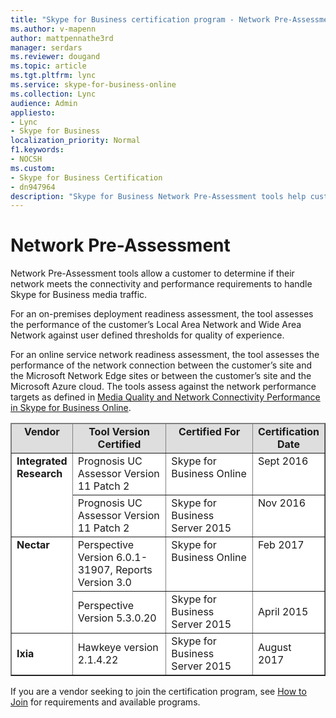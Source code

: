 ```yaml
---
title: "Skype for Business certification program - Network Pre-Assessment"
ms.author: v-mapenn
author: mattpennathe3rd
manager: serdars
ms.reviewer: dougand
ms.topic: article
ms.tgt.pltfrm: lync
ms.service: skype-for-business-online
ms.collection: Lync
audience: Admin
appliesto:
- Lync
- Skype for Business 
localization_priority: Normal
f1.keywords:
- NOCSH
ms.custom:
- Skype for Business Certification
- dn947964
description: "Skype for Business Network Pre-Assessment tools help customers determine if their network meets  connectivity and performance requirements to handle Skype for Business media traffic."
---
```


# Network Pre-Assessment
Network Pre-Assessment tools allow a customer to determine if their network meets the connectivity and performance requirements to handle Skype for Business media traffic.

For an on-premises deployment readiness assessment, the tool assesses the performance of the customer’s Local Area Network and Wide Area Network against user defined thresholds for quality of experience.

For an online service network readiness assessment, the tool assesses the performance of the network connection between the customer’s site and the Microsoft Network Edge sites or between the customer’s site and the Microsoft Azure cloud. The tools assess against the network performance targets as defined in [Media Quality and Network Connectivity Performance in Skype for Business Online](https://support.office.com/article/Media-Quality-and-Network-Connectivity-Performance-in-Skype-for-Business-Online-5fe3e01b-34cf-44e0-b897-b0b2a83f0917).

<table border="1" cellpadding="5" cellspacing="" class="grid" style="border-collapse:collapse;background-color:white;" width="617" xmlns="http://www.w3.org/1999/xhtml">
	<colgroup>
		<col width="84" />
		<col width="201" />
		<col width="201" />
		<col width="93" />
	</colgroup>
	<thead>
		<tr bgcolor="#DEDEDE">
			<td align="center" valign="top"><strong>Vendor</strong></td>
			<td align="center" valign="top"><strong>Tool Version Certified</strong></td>
			<td align="center" valign="top"><strong>Certified For</strong></td>
			<td align="center" valign="top"><strong>Certification Date</strong></td>
		</tr>
	</thead>
	<tbody>
		<tr align="left" valign="top">
			<td rowspan="2"><strong>Integrated Research</strong></td>
			<td>Prognosis UC Assessor Version 11 Patch 2</td>
			<td>Skype for Business Online</td>
			<td>Sept 2016</td>
		</tr>
		<tr align="left" valign="top">
			<td>Prognosis UC Assessor Version 11 Patch 2</td>
			<td>Skype for Business Server 2015</td>
			<td>Nov 2016</td>
		</tr>
		<tr align="left" valign="top">
			<td rowspan="2"><strong>Nectar</strong></td>
			<td>Perspective Version 6.0.1-31907, Reports Version 3.0</td>
			<td>Skype for Business Online</td>
			<td>Feb 2017</td>
		</tr>
		<tr>
			<td>Perspective Version 5.3.0.20</td>
			<td>Skype for Business Server 2015</td>
			<td>April 2015</td>
		</tr>
		<tr>
			<td><strong>Ixia</strong></td>
			<td>Hawkeye version 2.1.4.22</td>
			<td>Skype for Business Server 2015</td>
			<td>August 2017</td>
		</tr>
	</tbody>
</table>

If you are a vendor seeking to join the certification program, see [How to Join](how-to-join.md) for requirements and available programs.


